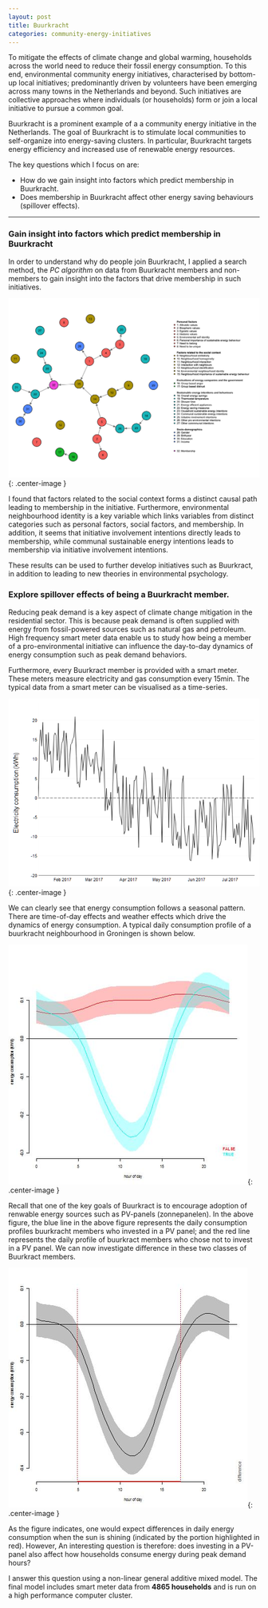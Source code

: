 ```yaml
---
layout: post
title: Buurkracht
categories: community-energy-initiatives
---
```


To mitigate the effects of climate change and global warming, households across the world need to reduce their fossil energy consumption. To this end, environmental community energy initiatives, characterised by bottom-up local initiatives; predominantly driven by volunteers have been emerging across many towns in the Netherlands and beyond. Such initiatives  are collective approaches where individuals (or households) form or join a local initiative to pursue a common goal.

Buurkracht is a prominent example of a a community energy initiative in the Netherlands. The goal of Buurkracht is to stimulate local communities to self-organize into energy-saving clusters. In particular, Buurkracht targets energy efficiency and increased use of renewable energy resources.

The key questions which I focus on are:
+ How do we gain insight into factors which predict membership in Buurkracht.
+ Does membership in Buurkracht affect other energy saving behaviours (spillover effects).

* * *

### Gain insight into factors which predict membership in Buurkracht
In order to understand why do people join Buurkracht, I applied a search method, the *PC algorithm* on data from Buurkracht members and non-members to gain insight into the factors that drive membership in such initiatives.

![Gaussian graphical model  ](/assets/buurPC.png){: .center-image }

I found that factors related to the social context forms a distinct causal path leading to membership in the initiative. Furthermore, environmental neighbourhood identity is a key variable which links variables from distinct categories such as personal factors, social factors, and membership. In addition, it seems that initiative involvement intentions directly leads to membership, while communal sustainable energy intentions leads to membership via initiative involvement intentions.

These results can be used to further develop initiatives such as Buurkract, in addition to leading to new theories in environmental psychology.

### Explore spillover effects of being a Buurkracht member.
Reducing peak demand is a key aspect of climate change mitigation in the residential sector. This is because peak demand is often supplied with energy from fossil-powered sources such as natural gas and petroleum. High frequency smart meter data enable us to study how being a member of a pro-environmental initiative can influence the day-to-day dynamics of energy consumption such as peak demand behaviors.

Furthermore, every Buurkract member is provided with a smart meter. These meters measure electricity and gas consumption every 15min. The typical data from a smart meter can be visualised as a time-series.

![Gaussian graphical model  ](/assets/spaghetti_timeSeries.png){: .center-image }

We can clearly see that energy consumption follows a seasonal pattern. There are time-of-day effects and weather effects which drive the dynamics of energy consumption. A typical daily consumption profile of a buurkracht neighbourhood in Groningen is shown below.

![Gaussian graphical model  ](/assets/M1dailySmooth.jpg){: .center-image }

Recall that one of the key goals of Buurkract is to encourage adoption of renwable energy sources such as PV-panels (zonnepanelen). In the above figure, the blue line in the above figure represents the daily consumption profiles buurkracht members who invested in a PV panel; and the red line represents the daily profile of buurkract members who chose not to invest in a PV panel. We can now investigate difference in these two classes of Buurkract members.

![Gaussian graphical model  ](/assets/M1dailydiff.jpg){: .center-image }

As the figure indicates, one would expect differences in daily energy consumption when the sun is shining (indicated by the portion highlighted in red). However, An interesting question is therefore: does investing in a PV-panel also affect how households consume energy during peak demand hours?

I answer this question using a non-linear general additive mixed model. The final model includes  smart meter data from **4865 households** and is run on a high performance computer cluster.
